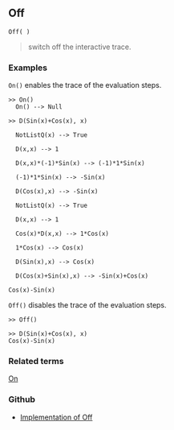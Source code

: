 ## Off

```
Off( )
```

> switch off the interactive trace. 
 
### Examples

`On()` enables the trace of the evaluation steps.

```
>> On()
  On() --> Null

>> D(Sin(x)+Cos(x), x)

  NotListQ(x) --> True

  D(x,x) --> 1

  D(x,x)*(-1)*Sin(x) --> (-1)*1*Sin(x)

  (-1)*1*Sin(x) --> -Sin(x)

  D(Cos(x),x) --> -Sin(x)

  NotListQ(x) --> True

  D(x,x) --> 1

  Cos(x)*D(x,x) --> 1*Cos(x)

  1*Cos(x) --> Cos(x)

  D(Sin(x),x) --> Cos(x)

  D(Cos(x)+Sin(x),x) --> -Sin(x)+Cos(x)

Cos(x)-Sin(x)
```

`Off()` disables the trace of the evaluation steps.

```
>> Off()

>> D(Sin(x)+Cos(x), x)
Cos(x)-Sin(x)

```

### Related terms 
[On](On.md)

### Github

* [Implementation of Off](https://github.com/axkr/symja_android_library/blob/master/symja_android_library/matheclipse-core/src/main/java/org/matheclipse/core/builtin/Programming.java#L1789) 
